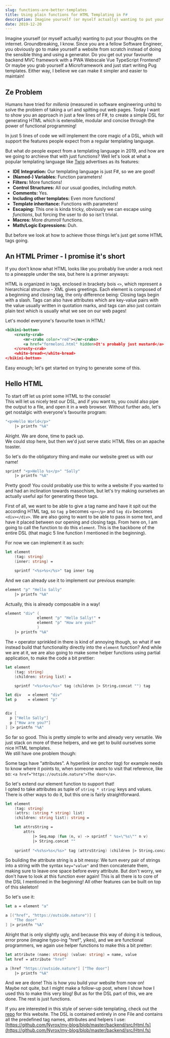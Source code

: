 ```yaml
---
slug: functions-are-better-templates
title: Using plain functions for HTML Templating in F#
description: Imagine yourself (or myself actually) wanting to put your thoughts on the internet. Groundbreaking I know. And since you are a fellow Software Engineer, you obviously go to make yourself a website instead of doing the sensible thing and using a generator. Do you get out your favourite backend MVC framework with a PWA Webscale Vue TypeScript Frontend? Or maybe you grab yourself a Microframework and just start writing Pug Templates. Either way, I believe we can do it simpler and easier to maintain!
date: 2019-12-20
---
```



Imagine yourself (or myself actually) wanting to put your thoughts on the internet. Groundbreaking, I know. Since you are a fellow Software Engineer, you obviously go to make yourself a website from scratch instead of doing the sensible thing and using a generator. Do you get out your favourite backend MVC framework with a PWA Webscale Vue TypeScript Frontend? Or maybe you grab yourself a Microframework and just start writing Pug templates.
Either way, I believe we can make it simpler and easier to maintain!  

## Ze Problem

Humans have tried for *millenia* (measured in software engineering units) to solve the problem of taking a url and spitting out web pages. Today I want to show you an approach in just a few lines of F#, to create a simple DSL for generating HTML which is extensible, modular and concise through the power of functional programming!  

In just 5 lines of code we will implement the core magic of a DSL, which will support the features people expect from a regular templating language.
  
But what *do* people expect from a templating language in 2019, and how are we going to archieve that with just functions? Well let's look at what a popular templating language like [Twig](https://twig.symfony.com/doc/3.x/templates.html) advertises as its features: 

* __IDE Integration:__ Our templating language is just F#, so we are good!
* __(Named-) Variables:__ Function parameters!
* __Filters:__ More functions!
* __Control Structures:__ All our usual goodies, including *match*.
* __Comments:__ Yes.
* __Including other templates:__ Even more functions!
* __Template inheritance:__ Functions with parameters!
* __Escaping:__ This one is kinda tricky, obviously we can escape using *functions*, but forcing the user to do so isn't trivial.
* __Macros:__ More *drumroll* functions.
* __Math/Logic Expressions:__ Duh.
  
But before we look at how to achieve those things let's just get some HTML tags going.

## An HTML Primer - I promise it's short
If you don't know what HTML looks like you probably live under a rock next to a pineapple under the sea, but here is a primer anyways:  

HTML is organized in tags, enclosed in brackety bois `<>`, which represent a hierarchical structure - XML gives greetings.
Each element is composed of a beginning and closing tag, the only difference being: Closing tags begin with a slash. Tags can also have attributes which are key-value pairs with the value usually written in quotation marks, and tags can also just contain plain text which is usually what we see on our web pages!  
  
Let's model everyone's favourite town in HTML!
```xml
<bikini-bottom>
    <crusty-crab>
        <mr-crabs color="red"></mr-crabs>
        <a href="formeloni.html" hidden>It's probably just mustard</a>
    </crusty-crab>
    <white-bread></white-bread>
</bikini-bottom>
```  
  
Easy enough; let's get started on trying to generate some of this.

## Hello HTML
To start off let us print some HTML to the console!  
This will let us nicely test our DSL, and if you want to, you could also pipe the output to a file, and open it in a web browser. Without further ado, let's get nostalgic with everyone's favourite program:  
  
```fs
"<p>Hello World</p>"
    |> printfn "%A"
```  
  

Alright. We are done, time to pack up.  
We could stop here, but then we'd just serve static HTML files on an apache toaster.  
  
So let's do the obligatory thing and make our website greet us with our name!

```fs
sprintf "<p>Hello %s</p>" "Sally"
    |> printfn "%A"
```  
  

Pretty good! You could probably use this to write a website if you wanted to and had an inclination towards masochism, but let's try  making ourselves an actually useful api for generating these tags.  
  
First of all, we want to be able to give a tag name and have it spit out the according HTML tag, so `tag p` becomes `<p></p>` and `tag div` becomes `<div></div>`. We are also going to want to be able to pass in some text, and have it placed between our opening and closing tags. From here on, I am going to call the function to do this `element`. This is the backbone of the entire DSL (that magic 5 line function I mentioned in the beginning).  
  
For now we can implement it as such: 
```fs
let element
    (tag: string)
    (inner: string) =

    sprintf "<%s>%s</%s>" tag inner tag
```  
  

And we can already use it to implement our previous example:
```fs
element "p" "Hello Sally"
    |> printfn "%A"
```  
  

Actually, this is already composable in a way!  
  
```fs
element "div" (
              element "p" "Hello Sally!" +
              element "p" "How are you?"
              )
    |> printfn "%A"
```  
  

The `+` operator sprinkled in there is kind of annoying though, so what if we instead build that functionality directly into the `element` function? And while we are at it, we are also going to make some helper functions using partial application, to make the code a bit prettier:  
  
```fs
let element
    (tag: string)
    (children: string list) =

    sprintf "<%s>%s</%s>" tag (children |> String.concat "") tag

let div   = element "div"
let p     = element "p"


div [
  p ["Hello Sally"]
  p ["How are you?"]
] |> printfn "%A"
```  
  
So far so good. This is pretty simple to write and already very versatile. We just stack on more of these helpers, and we get to build ourselves some nice HTML templates.  
We still have one problem though:  
  
Some tags have "attributes". A hyperlink (or *anchor tag*) for example needs to know where it points to, when someone wants to visit that reference, like so: `<a href="https://outside.nature">The door</a>`.  
  
So let's extend our element function to support that!  
I opted to take attributes as tuple of `string * string`: keys and values. There is other ways to do it, but this one is fairly straightforward.  
  
```fs
let element 
    (tag: string) 
    (attrs: (string * string) list) 
    (children: string list): string = 

    let attrsString = 
        attrs
            |> Seq.map (fun (n, v) -> sprintf " %s=\"%s\"" n v)
            |> String.concat ""
  
    sprintf "<%s%s>%s</%s>" tag (attrsString) (children |> String.concat "") tag
```  
  
So building the attribute string is a bit messy: We turn every pair of strings into a string with the syntax `key="value"` and then concatenate them, making sure to leave one space before every attribute.  But don't worry, we don't have to look at this function ever again! This is all there is to core of the DSL I mentioned in the beginning! All other features can be built on top of this skeleton!  

So let's use it:
  
```fs
let a = element "a"

a [("href", "https://outside.nature")] [
    "The door"
] |> printfn "%A"
```  
  
  
Alright that is only slightly ugly, and because this way of doing it is tedious, error prone (imagine typo-ing "href", yikes), and we are functional programmers, we again use helper functions to make this a bit pretter:  
  
```fs
let attribute (name: string) (value: string) = name, value
let href = attribute "href"

a [href "https://outside.nature"] ["The door"]
    |> printfn "%A"
```
  
And we are done! This is how you build your website from now on!  
Maybe not quite, but I might make a follow-up post, where I show how I used this to make this very blog! But as for the DSL part of this, we are done. The rest is just functions.  
  
  
If you are interested in this style of server-side templating, check out the [repo](https://github.com/Nyrox/my-blog) for this website. The DSL is contained entirely in one File and contains all the predefined tag names, attributes and helpers I use:  
[https://github.com/Nyrox/my-blog/blob/master/backend/src/Html.fs](https://github.com/Nyrox/my-blog/blob/master/backend/src/Html.fs)

